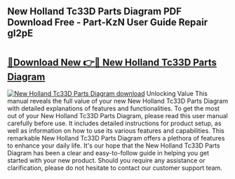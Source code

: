 ## New Holland Tc33D Parts Diagram PDF Download Free - Part-KzN User Guide Repair gI2pE

# <h2><a href="http://dfnwym7.blite.top/?on=New+Holland+Tc33D+Parts+Diagram">🔗Download New 👉🔴 New Holland Tc33D Parts Diagram</a></h2>

[![New Holland Tc33D Parts Diagram download](https://i.imgur.com/lujVjoI.png)](http://dfnwym7.blite.top/?on=New+Holland+Tc33D+Parts+Diagram)
Unlocking Value This manual reveals the full value of your new New Holland Tc33D Parts Diagram with detailed explanations of features and functionalities. To get the most out of your New Holland Tc33D Parts Diagram, please read this user manual carefully before use. It includes detailed instructions for product setup, as well as information on how to use its various features and capabilities. This remarkable New Holland Tc33D Parts Diagram offers a plethora of features to enhance your daily life. It's our hope that the New Holland Tc33D Parts Diagram has been a clear and easy-to-follow guide in helping you get started with your new product. Should you require any assistance or clarification, please do not hesitate to contact our customer support team.
